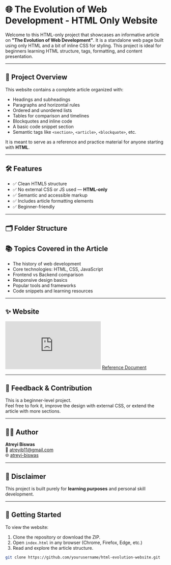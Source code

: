 # 🌐 The Evolution of Web Development - HTML Only Website

Welcome to this HTML-only project that showcases an informative article on **"The Evolution of Web Development"**. It is a standalone web page built using only HTML and a bit of inline CSS for styling. This project is ideal for beginners learning HTML structure, tags, formatting, and content presentation.

---

## 📄 Project Overview

This website contains a complete article organized with:

- Headings and subheadings  
- Paragraphs and horizontal rules  
- Ordered and unordered lists  
- Tables for comparison and timelines  
- Blockquotes and inline code  
- A basic code snippet section  
- Semantic tags like `<section>`, `<article>`, `<blockquote>`, etc.

It is meant to serve as a reference and practice material for anyone starting with **HTML**.

---

## 🛠️ Features

- ✅ Clean HTML5 structure  
- ✅ No external CSS or JS used — **HTML-only**  
- ✅ Semantic and accessible markup  
- ✅ Includes article formatting elements  
- ✅ Beginner-friendly

---

## 🗂️ Folder Structure


## 📚 Topics Covered in the Article

- The history of web development  
- Core technologies: HTML, CSS, JavaScript  
- Frontend vs Backend comparison  
- Responsive design basics  
- Popular tools and frameworks  
- Code snippets and learning resources  

---

## ✨ Website


![Website](http://127.0.0.1:5500/Basics/index.html)
[Reference Document](https://docs.google.com/document/d/1VZ3dQK-PDtxNsNu0gAbI_qZfb8zo2jwyYX94jLw7SH0/edit?usp=sharing)

---

## 📩 Feedback & Contribution

This is a beginner-level project.  
Feel free to fork it, improve the design with external CSS, or extend the article with more sections.

---

## 🙋‍♀️ Author

**Atreyi Biswas**  
📧 [atreyib11@gmail.com](mailto:atreyib11@gmail.com)  
🌐 [atreyi-biswas](https://github.com/atreyi-biswas)

---

## 📌 Disclaimer

This project is built purely for **learning purposes** and personal skill development.

---

## 🚀 Getting Started

To view the website:

1. Clone the repository or download the ZIP.
2. Open `index.html` in any browser (Chrome, Firefox, Edge, etc.)
3. Read and explore the article structure.

```bash
git clone https://github.com/yourusername/html-evolution-website.git

